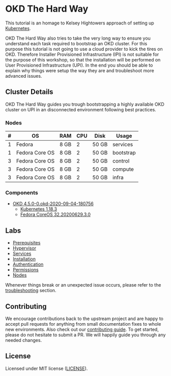 # OKD The Hard Way

This tutorial is an homage to Kelsey Hightowers approach of setting up
[Kubernetes](https://github.com/kelseyhightower/kubernetes-the-hard-way).

OKD The Hard Way also tries to take the very long way to ensure you understand
each task required to bootstrap an OKD cluster. For this purpose this tutorial
is not going to use a cloud provider to kick the tires on OKD. Therefore
Installer Provisioned Infrastructure (IPI) is not suitable for the purpose of
this workshop, so that the installation will be performed on User Provisioned
Infrastructure (UPI). In the end you should be able to explain why things were
setup the way they are and troubleshoot more advanced issues.

## Cluster Details

OKD The Hard Way guides you trough bootstrapping a highly available OKD cluster
on UPI in an disconnected environment following best practices.

### Nodes

| # | OS               | RAM  | CPU  |  Disk  | Usage        |
| - | ---------------- | ---- | ---- | ------ | ------------ |
| 1 | Fedora           | 8 GB | 2    | 50 GB  | services     |
| 1 | Fedora Core OS   | 8 GB | 2    | 50 GB  | bootstrap    |
| 3 | Fedora Core OS   | 8 GB | 2    | 50 GB  | control      |
| 3 | Fedora Core OS   | 8 GB | 2    | 50 GB  | compute      |
| 3 | Fedora Core OS   | 8 GB | 2    | 50 GB  | infra        |

### Components

* [OKD
  4.5.0-0.okd-2020-09-04-180756](https://github.com/openshift/okd/releases/tag/4.5.0-0.okd-2020-09-04-180756)
  * [Kubernetes 1.18.3](https://github.com/kubernetes/kubernetes/releases)
  * [Fedora CoreOS
    32.20200629.3.0](https://getfedora.org/en/coreos?stream=stable)

## Labs

* [Prerequisites](docs/00-prerequisites.md)
* [Hypervisor](docs/01-hypervisor.md)
* [Services](docs/02-services.md)
* [Installation](docs/03-installation.md)
* [Authentication](docs/04-authentication.md)
* [Permissions](docs/05-permissions.md)
* [Nodes](docs/06-nodes.md)

Whenever things break or an unexpected issue occurs, please refer to the
[troubleshooting](docs/99-troubleshooting.md) section.

## Contributing

We encourage contributions back to the upstream project and are happy to accept
pull requests for anything from small documentation fixes to whole new
environments. Also check out our [contributing guide](.github/CONTRIBUTING.md).
To get started, please do not hesitate to submit a PR. We will happily guide you
through any needed changes.

## License

Licensed under MIT license ([LICENSE](LICENSE)).
